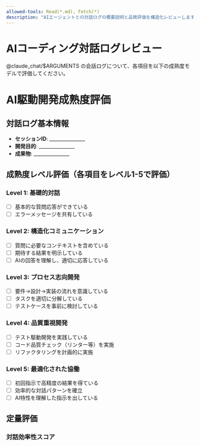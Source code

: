 ```yaml
---
allowed-tools: Read(*.md), Fetch(*)
description: "AIエージェントとの対話ログの概要説明と品質評価を構造化レビューします"
---
```


# AIコーディング対話ログレビュー

@claude_chat/$ARGUMENTS の会話ログについて、各項目を以下の成熟度モデルで評価してください。

# AI駆動開発成熟度評価

## 対話ログ基本情報
- **セッションID**: _______________
- **開発目的**: _______________
- **成果物**: _______________

## 成熟度レベル評価（各項目をレベル1-5で評価）

### Level 1: 基礎的対話
- [ ] 基本的な質問応答ができている
- [ ] エラーメッセージを共有している

### Level 2: 構造化コミュニケーション
- [ ] 質問に必要なコンテキストを含めている
- [ ] 期待する結果を明示している
- [ ] AIの回答を理解し、適切に応答している

### Level 3: プロセス志向開発
- [ ] 要件→設計→実装の流れを意識している
- [ ] タスクを適切に分解している
- [ ] テストケースを事前に検討している

### Level 4: 品質重視開発
- [ ] テスト駆動開発を実践している
- [ ] コード品質チェック（リンター等）を実施
- [ ] リファクタリングを計画的に実施

### Level 5: 最適化された協働
- [ ] 初回指示で高精度の結果を得ている
- [ ] 効率的な対話パターンを確立
- [ ] AI特性を理解した指示を出している

## 定量評価

### 対話効率性スコア